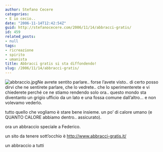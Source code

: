 ```yaml
---
author: Stefano Cecere
categories:
- E io cecio..
date: "2006-11-14T12:42:54Z"
guid: http://stefanocecere.com/2006/11/14/abbracci-gratis/
id: 459
related_posts:
- null
tags:
- ricreazione
- spirito
- umanista
title: Abbracci gratis si sta diffondendo!
slug: /2006/11/14/abbracci-gratis/
---
```


<img id="image458" alt="abbraccio.jpg" src="http://stefanocecere.com/wp-content/uploads/sites/3/2006/11/abbraccio.jpg" />Ne avrete sentito parlare.. forse l&#8217;avete visto.. di certo posso dirvi che ne sentirete parlare, che lo vedrete.. che lo sperimenterete e vi chiederete perché ce ne stiamo rendendo solo ora.. questo mondo sta diventanto un grigio ufficio da un lato e una fossa comune dall&#8217;altro&#8230; e non volevamo vederlo.

tutto quello che vogliamo è stare bene insieme. un po&#8217; di calore umano (e QUANTO CALORE abbiamo dentro.. assicurato).

ora un abbraccio speciale a Federico.

un sito da tenere sott&#8217;occhio è <a target="_blank" href="http://www.abbracci-gratis.it/">http://www.abbracci-gratis.it/</a>

un abbraccio a tutti